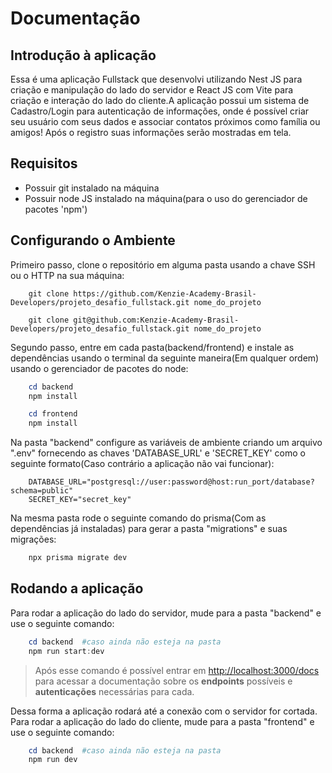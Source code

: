 # Documentação

## Introdução à aplicação

Essa é uma aplicação Fullstack que desenvolvi utilizando Nest JS para criação e manipulação do lado do servidor e React JS com Vite para criação e interação do lado do cliente.A aplicação possui um sistema de Cadastro/Login para autenticação de informações, onde é possível criar seu usuário com seus dados e associar contatos próximos como família ou amigos! Após o registro suas informações serão mostradas em tela.

## Requisitos

- Possuir git instalado na máquina
- Possuir node JS instalado na máquina(para o uso do gerenciador de pacotes 'npm')

## Configurando o Ambiente

Primeiro passo, clone o repositório em alguma pasta usando a chave SSH ou o HTTP na sua máquina:

```gitBash
    git clone https://github.com/Kenzie-Academy-Brasil-Developers/projeto_desafio_fullstack.git nome_do_projeto
```

```git
    git clone git@github.com:Kenzie-Academy-Brasil-Developers/projeto_desafio_fullstack.git nome_do_projeto
```

Segundo passo, entre em cada pasta(backend/frontend) e instale as dependências usando o terminal da seguinte maneira(Em qualquer ordem) usando o gerenciador de pacotes do node:

```powershell
    cd backend
    npm install
```

```powershell
    cd frontend
    npm install
```

Na pasta "backend" configure as variáveis de ambiente criando um arquivo ".env" fornecendo as chaves 'DATABASE_URL' e 'SECRET_KEY' como o seguinte formato(Caso contrário a aplicação não vai funcionar):

```env
    DATABASE_URL="postgresql://user:password@host:run_port/database?schema=public"
    SECRET_KEY="secret_key"
```

Na mesma pasta rode o seguinte comando do prisma(Com as dependências já instaladas) para gerar a pasta "migrations" e suas migrações:

```powershell
    npx prisma migrate dev
```

## Rodando a aplicação

Para rodar a aplicação do lado do servidor, mude para a pasta "backend" e use o seguinte comando:

```powershell
    cd backend  #caso ainda não esteja na pasta
    npm run start:dev
```

> Após esse comando é possível entrar em <http://localhost:3000/docs> para acessar a documentação sobre os
> **endpoints** possíveis e **autenticações** necessárias para cada.

Dessa forma a aplicação rodará até a conexão com o servidor for cortada.
Para rodar a aplicação do lado do cliente, mude para a pasta "frontend" e use o seguinte comando:

```powershell
    cd backend  #caso ainda não esteja na pasta
    npm run dev
```
